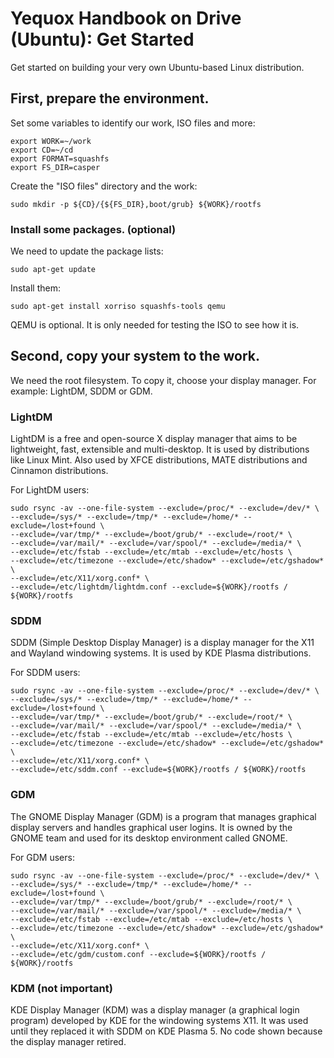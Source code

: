 # Yequox Handbook on Drive (Ubuntu): Get Started
Get started on building your very own Ubuntu-based Linux distribution.
## First, prepare the environment.
Set some variables to identify our work, ISO files and more:
```
export WORK=~/work
export CD=~/cd
export FORMAT=squashfs
export FS_DIR=casper
```
Create the "ISO files" directory and the work:
```
sudo mkdir -p ${CD}/{${FS_DIR},boot/grub} ${WORK}/rootfs
```
### Install some packages. (optional)
We need to update the package lists:
```
sudo apt-get update
```
Install them:
```
sudo apt-get install xorriso squashfs-tools qemu
```
QEMU is optional. It is only needed for testing the ISO to see how it is.
## Second, copy your system to the work.
We need the root filesystem. To copy it, choose your display manager. For example: LightDM, SDDM or GDM.
### LightDM
LightDM is a free and open-source X display manager that aims to be lightweight, fast, extensible and multi-desktop. It is used by distributions like Linux Mint. Also used by XFCE distributions, MATE distributions and Cinnamon distributions.

For LightDM users:
```
sudo rsync -av --one-file-system --exclude=/proc/* --exclude=/dev/* \
--exclude=/sys/* --exclude=/tmp/* --exclude=/home/* --exclude=/lost+found \
--exclude=/var/tmp/* --exclude=/boot/grub/* --exclude=/root/* \
--exclude=/var/mail/* --exclude=/var/spool/* --exclude=/media/* \
--exclude=/etc/fstab --exclude=/etc/mtab --exclude=/etc/hosts \
--exclude=/etc/timezone --exclude=/etc/shadow* --exclude=/etc/gshadow* \
--exclude=/etc/X11/xorg.conf* \
--exclude=/etc/lightdm/lightdm.conf --exclude=${WORK}/rootfs / ${WORK}/rootfs
```
### SDDM
SDDM (Simple Desktop Display Manager) is a display manager for the X11 and Wayland windowing systems. It is used by KDE Plasma distributions.

For SDDM users:
```
sudo rsync -av --one-file-system --exclude=/proc/* --exclude=/dev/* \
--exclude=/sys/* --exclude=/tmp/* --exclude=/home/* --exclude=/lost+found \
--exclude=/var/tmp/* --exclude=/boot/grub/* --exclude=/root/* \
--exclude=/var/mail/* --exclude=/var/spool/* --exclude=/media/* \
--exclude=/etc/fstab --exclude=/etc/mtab --exclude=/etc/hosts \
--exclude=/etc/timezone --exclude=/etc/shadow* --exclude=/etc/gshadow* \
--exclude=/etc/X11/xorg.conf* \
--exclude=/etc/sddm.conf --exclude=${WORK}/rootfs / ${WORK}/rootfs
```
### GDM
The GNOME Display Manager (GDM) is a program that manages graphical display servers and handles graphical user logins. It is owned by the GNOME team and used for its desktop environment called GNOME.

For GDM users:
```
sudo rsync -av --one-file-system --exclude=/proc/* --exclude=/dev/* \
--exclude=/sys/* --exclude=/tmp/* --exclude=/home/* --exclude=/lost+found \
--exclude=/var/tmp/* --exclude=/boot/grub/* --exclude=/root/* \
--exclude=/var/mail/* --exclude=/var/spool/* --exclude=/media/* \
--exclude=/etc/fstab --exclude=/etc/mtab --exclude=/etc/hosts \
--exclude=/etc/timezone --exclude=/etc/shadow* --exclude=/etc/gshadow* \
--exclude=/etc/X11/xorg.conf* \
--exclude=/etc/gdm/custom.conf --exclude=${WORK}/rootfs / ${WORK}/rootfs
```
### KDM (not important)
KDE Display Manager (KDM) was a display manager (a graphical login program) developed by KDE for the windowing systems X11. It was used until they replaced it with SDDM on KDE Plasma 5. No code shown because the display manager retired.
